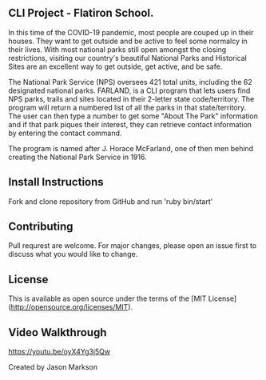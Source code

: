 ## CLI Project - Flatiron School.

In this time of the COVID-19 pandemic, most people are couped up in their houses.  They want to get outside and be active to feel some normalcy in their lives. With most national parks still open amongst the closing restrictions, visiting our country's beautiful National Parks and Historical Sites are an excellent way to get outside, get active, and be safe. 

The National Park Service (NPS) oversees 421 total units, including the 62 designated national parks. FARLAND, is a CLI program that lets users find NPS parks, trails and sites located in their 2-letter state code/territory. The program will return a numbered list of all the parks in that state/territory. The user can then type a number to get some "About The Park" information and if that park piques their interest, they can retrieve contact information by entering the contact command.

The program is named after J. Horace McFarland, one of then men behind creating the National Park Service in 1916. 

## Install Instructions

Fork and clone repository from GitHub and run 'ruby bin/start'

## Contributing

Pull requrest are welcome. For major changes, please open an issue first to discuss what you would like to change.

## License

This is available as open source under the terms of the [MIT License]
(http://opensource.org/licenses/MIT).

## Video Walkthrough

https://youtu.be/oyX4Yg3j5Qw

Created by Jason Markson
